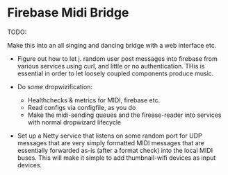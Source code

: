 Firebase Midi Bridge
========

TODO:

Make this into an all singing and dancing bridge with a web interface etc.

* Figure out how to let j. random user post messages into firebase from
  various services using curl, and little or no authentication.  THis is
  essential in order to let loosely coupled components produce music.

* Do some dropwizification:
  * Healthchecks & metrics for MIDI, firebase etc.
  * Read configs via configfile, as you do
  * Make the midi-sending queues and the firease-reader into services with
    normal dropwizard lifecycle

* Set up a Netty service that listens on some random port for UDP
  messages that are very simply formatted MIDI messages that are
  essentially forwarded as-is (after a format check) into the
  local MIDI buses.  This will make it simple to add thumbnail-wifi
  devices as input devices.
